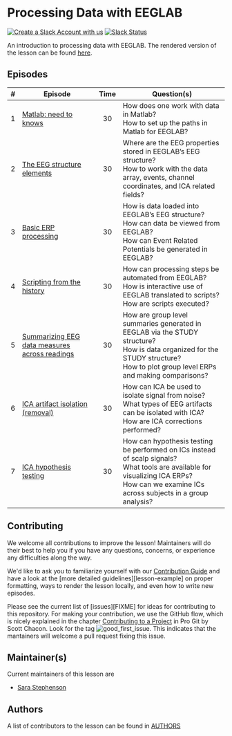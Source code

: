 # Processing Data with EEGLAB

[![Create a Slack Account with us](https://img.shields.io/badge/Create_Slack_Account-The_Carpentries-071159.svg)](https://swc-slack-invite.herokuapp.com/)
[![Slack Status](https://img.shields.io/badge/Slack_Channel-neuroimaging-E01563.svg)](https://swcarpentry.slack.com/messages/CCJBHKCHZ)

An introduction to processing data with EEGLAB. The rendered version of the lesson can be found [here](https://carpentries-incubator.github.io/SDC-EEGLAB/). 

## Episodes

| # | Episode | Time | Question(s) |
| ---- | ---- | :----: | ----|
| 1 | [Matlab: need to knows](https://carpentries-incubator.github.io/SDC-EEGLAB/02-intro_Matlab/index.html) | 30 | How does one work with data in Matlab? <br> How to set up the paths in Matlab for EEGLAB?|
| 2 | [The EEG structure elements](https://carpentries-incubator.github.io/SDC-EEGLAB/03-data_structures/index.html) | 30 | Where are the EEG properties stored in EEGLAB’s EEG structure? <br> How to work with the data array, events, channel coordinates, and ICA related fields? |
| 3 | [Basic ERP processing](https://carpentries-incubator.github.io/SDC-EEGLAB/04-processing/index.html) | 30 | How is data loaded into EEGLAB’s EEG structure? <br> How can data be viewed from EEGLAB? <br> How can Event Related Potentials be generated in EEGLAB? |
| 4 | [Scripting from the history](https://carpentries-incubator.github.io/SDC-EEGLAB/05-scripting/index.html) | 30 | How can processing steps be automated from EEGLAB? <br> How is interactive use of EEGLAB translated to scripts? <br> How are scripts executed? |
| 5 | [Summarizing EEG data measures across readings](https://carpentries-incubator.github.io/SDC-EEGLAB/06-study/index.html) | 30 | How are group level summaries generated in EEGLAB via the STUDY structure? <br> How is data organized for the STUDY structure? <br> How to plot group level ERPs and making comparisons? |
| 6 | [ICA artifact isolation (removal)](https://carpentries-incubator.github.io/SDC-EEGLAB/08-ICA_artifact/index.html) | 30 | How can ICA be used to isolate signal from noise? <br> What types of EEG artifacts can be isolated with ICA? <br> How are ICA corrections performed? |
| 7 | [ICA hypothesis testing](https://carpentries-incubator.github.io/SDC-EEGLAB/09-ICA_analysis/index.html) | 30 | How can hypothesis testing be performed on ICs instead of scalp signals? <br> What tools are available for visualizing ICA ERPs? <br> How can we examine ICs across subjects in a group analysis? |


## Contributing

We welcome all contributions to improve the lesson! Maintainers will do their best to help you if you have any
questions, concerns, or experience any difficulties along the way.

We'd like to ask you to familiarize yourself with our [Contribution Guide](CONTRIBUTING.md) and have a look at
the [more detailed guidelines][lesson-example] on proper formatting, ways to render the lesson locally, and even
how to write new episodes.

Please see the current list of [issues][FIXME] for ideas for contributing to this
repository. For making your contribution, we use the GitHub flow, which is
nicely explained in the chapter [Contributing to a Project](http://git-scm.com/book/en/v2/GitHub-Contributing-to-a-Project) in Pro Git
by Scott Chacon.
Look for the tag ![good_first_issue](https://img.shields.io/badge/-good%20first%20issue-gold.svg). This indicates that the mantainers will welcome a pull request fixing this issue.  


## Maintainer(s)

Current maintainers of this lesson are 

* [Sara Stephenson](https://github.com/SaraStephenson)


## Authors

A list of contributors to the lesson can be found in [AUTHORS](AUTHORS)

